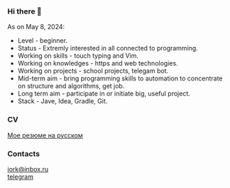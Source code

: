 ### Hi there 👋
As on May 8, 2024:  
- Level - beginner.
- Status - Extremly interested in all connected to programming.
- Working on skills - touch typing and Vim.
- Working on knowledges - https and web technologies.
- Working on projects - school projects, telegam bot.
- Mid-term aim - bring programming skills to automation to concentrate on structure and algorithms, get job.
- Long term aim - participate in or initiate big, useful project.
- Stack - Jave, Idea, Gradle, Git.  
### CV
[Мое резюме на русском](https://cv.hexlet.io/ru/resumes/3870)  
### Contacts
iork@inbox.ru  
[telegram](https://t.me/iorkroman)   

<!--
**roman-iork/roman-iork** is a ✨ _special_ ✨ repository because its `README.md` (this file) appears on your GitHub profile.

Here are some ideas to get you started:

- 🔭 I’m currently working on ...
- 🌱 I’m currently learning ...
- 👯 I’m looking to collaborate on ...
- 🤔 I’m looking for help with ...
- 💬 Ask me about ...
- 📫 How to reach me: ...
- 😄 Pronouns: ...
- ⚡ Fun fact: ...
-->
